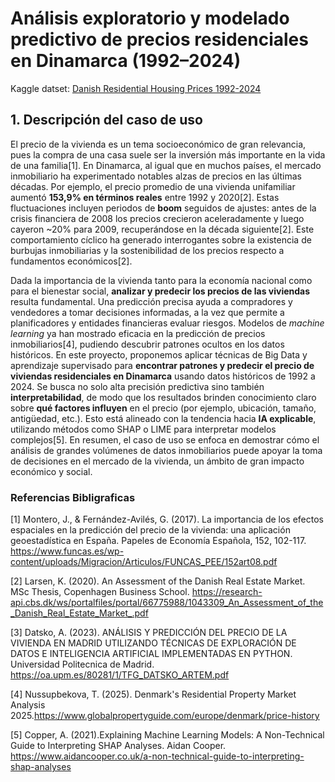 #  Análisis exploratorio y modelado predictivo de precios residenciales en Dinamarca (1992–2024)

Kaggle datset: [Danish Residential Housing Prices 1992-2024](https://www.kaggle.com/datasets/martinfrederiksen/danish-residential-housing-prices-1992-2024/data) 


## 1. Descripción del caso de uso

El precio de la vivienda es un tema socioeconómico de gran relevancia, pues la compra de una casa suele ser la inversión más importante en la vida de una familia[1]. En Dinamarca, al igual que en muchos países, el mercado inmobiliario ha experimentado notables alzas de precios en las últimas décadas. Por ejemplo, el precio promedio de una vivienda unifamiliar aumentó **153,9% en términos reales** entre 1992 y 2020[2]. Estas fluctuaciones incluyen periodos de **boom** seguidos de ajustes: antes de la crisis financiera de 2008 los precios crecieron aceleradamente y luego cayeron \~20% para 2009, recuperándose en la década siguiente[2]. Este comportamiento cíclico ha generado interrogantes sobre la existencia de burbujas inmobiliarias y la sostenibilidad de los precios respecto a fundamentos económicos[2].

Dada la importancia de la vivienda tanto para la economía nacional como para el bienestar social, **analizar y predecir los precios de las viviendas** resulta fundamental. Una predicción precisa ayuda a compradores y vendedores a tomar decisiones informadas, a la vez que permite a planificadores y entidades financieras evaluar riesgos. Modelos de *machine learning* ya han mostrado eficacia en la predicción de precios inmobiliarios[4], pudiendo descubrir patrones ocultos en los datos históricos. En este proyecto, proponemos aplicar técnicas de Big Data y aprendizaje supervisado para **encontrar patrones y predecir el precio de viviendas residenciales en Dinamarca** usando datos históricos de 1992 a 2024. Se busca no solo alta precisión predictiva sino también **interpretabilidad**, de modo que los resultados brinden conocimiento claro sobre **qué factores influyen** en el precio (por ejemplo, ubicación, tamaño, antigüedad, etc.). Esto está alineado con la tendencia hacia **IA explicable**, utilizando métodos como SHAP o LIME para interpretar modelos complejos[5]. En resumen, el caso de uso se enfoca en demostrar cómo el análisis de grandes volúmenes de datos inmobiliarios puede apoyar la toma de decisiones en el mercado de la vivienda, un ámbito de gran impacto económico y social.



### Referencias Bibligraficas

 [1] Montero, J., & Fernández-Avilés, G. (2017). La importancia de los efectos espaciales en la predicción del precio de la vivienda: una aplicación geoestadística en España. Papeles de Economía Española, 152, 102-117. https://www.funcas.es/wp-content/uploads/Migracion/Articulos/FUNCAS_PEE/152art08.pdf

[2] Larsen, K. (2020). An Assessment of the Danish Real Estate Market. MSc Thesis, Copenhagen Business School. https://research-api.cbs.dk/ws/portalfiles/portal/66775988/1043309_An_Assessment_of_the_Danish_Real_Estate_Market_.pdf

[3] Datsko, A. (2023). ANÁLISIS Y PREDICCIÓN DEL PRECIO DE LA VIVIENDA
EN MADRID UTILIZANDO TÉCNICAS DE EXPLORACIÓN DE DATOS E INTELIGENCIA ARTIFICIAL IMPLEMENTADAS EN PYTHON. Universidad Politecnica de Madrid. https://oa.upm.es/80281/1/TFG_DATSKO_ARTEM.pdf


[4] Nussupbekova, T. (2025). Denmark's Residential Property Market Analysis 2025.https://www.globalpropertyguide.com/europe/denmark/price-history

[5] Copper, A. (2021).Explaining Machine Learning Models: A Non-Technical Guide to Interpreting SHAP Analyses. Aidan Cooper. https://www.aidancooper.co.uk/a-non-technical-guide-to-interpreting-shap-analyses